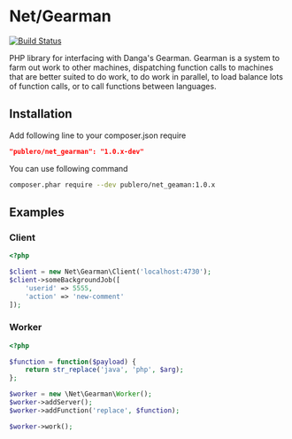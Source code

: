 Net/Gearman
===========

[![Build Status](https://secure.travis-ci.org/Publero/net_gearman.png?branch=master)](http://travis-ci.org/Publero/net_gearman)

PHP library for interfacing with Danga's Gearman. Gearman is a system to farm out work to other machines,
dispatching function calls to machines that are better suited to do work, to do work in parallel, to load
balance lots of function calls, or to call functions between languages. 

Installation
------------

Add following line to your composer.json require
``` json
"publero/net_gearman": "1.0.x-dev"
``` 

You can use following command
``` sh
composer.phar require --dev publero/net_geaman:1.0.x
```

Examples
--------

### Client

``` php
<?php

$client = new Net\Gearman\Client('localhost:4730');
$client->someBackgroundJob([
    'userid' => 5555,
    'action' => 'new-comment'
]);
```

### Worker

``` php
<?php

$function = function($payload) {
    return str_replace('java', 'php', $arg);
};

$worker = new \Net\Gearman\Worker();
$worker->addServer();
$worker->addFunction('replace', $function);

$worker->work();
```
